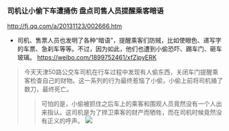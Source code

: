 ### 司机让小偷下车遭捅伤 盘点司售人员提醒乘客暗语
http://fj.qq.com/a/20131123/002666.htm
- 司机、售票人员也发明了各种“暗语”，提醒乘客们防贼，比如使眼色、递写字的车票、急刹车等等。不过，因为如此，他们也遭到小偷恐吓、踢车门、砸车玻璃。
https://weibo.com/1899752461/xfZjpyERK
>今天天津50路公交车司机在行车过程中发现有人偷东西，关闭车门提醒乘客检查自己的财物。这一系列的行为最终惹恼了小偷，小偷上前将司机捅了数刀，最终死亡。
>>可怕的是，小偷被抓住之后车上的乘客和围观人员竟然没有一个人出来指认。这司机是为了捍卫乘客的财产而牺牲，而在司机时候竟然没有正义的呼声。
![](https://ww2.sinaimg.cn/mw690/713bec0djw1djexarj10yj.jpg)